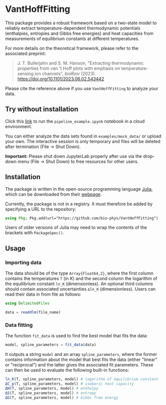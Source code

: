 # VantHoffFitting

This package provides a robust framework based on a two-state model to reliably extract temperature-dependent thermodynamic potentials (enthalpies, entropies and Gibbs free energies) and heat capacities from measurements of equilibrium constants at different temperatures.  

For more details on the theoretical framework, please refer to the associated preprint:
> J. T. Bullerjahn and S. M. Hanson, "Extracting thermodynamic properties from van ’t Hoff plots with emphasis on temperature-sensing ion channels", *bioRxiv* (2023). https://doi.org/10.1101/2023.06.02.543442

Please cite the reference above if you use `VantHoffFitting` to analyze your data.  



## Try without installation

Click this [link](https://jabuller.pages.mpcdf.de/vanthofffitting) to run the `pipeline_example.ipynb` notebook in a cloud environment.  

You can either analyze the data sets found in `examples/mock_data/` or upload your own.  The interactive session is only temporary and files will be deleted after termination (File -> Shut Down).  

**Important:** Please shut down JupyterLab properly after use via the drop-down menu (File -> Shut Down) to free resources for other users.  



## Installation

The package is written in the open-source programming language [Julia](https://github.com/JuliaLang/julia), which can be downloaded from their [webpage](https://julialang.org/downloads/#download_julia).  

Currently, the package is not in a registry.  It must therefore be added by specifying a URL to the repository:
```julia
using Pkg; Pkg.add(url="https://github.com/bio-phys/VantHoffFitting")
```
Users of older versions of Julia may need to wrap the contents of the brackets with `PackageSpec()`.  



## Usage

### Importing data

The data should be of the type `Array{Float64,2}`, where the first column contains the temperatures `T` (in *K*) and the second column the logarithm of the equilibrium constant `ln_K` (dimensionless).  An optional third columns should contain associated uncertainties `∆ln_K` (dimensionless).  Users can read their data in from file as follows:
```julia
using DelimitedFiles

data = readdlm(file_name)
```



### Data fitting

The function `fit_data` is used to find the best model that fits the data:
```julia
model, spline_parameters = fit_data(data)
```
It outputs a string `model` and an array `spline_parameters`, where the former contains information about the model that best fits the data (either "linear" or "reciprocal") and the latter gives the associated fit parameters.  These can then be used to evaluate the following built-in functions:
```julia
ln_K(T, spline_parameters, model) # logarithm of equilibrium constant
ΔC_p(T, spline_parameters, model) # isobaric heat capacity
ΔH(T, spline_parameters, model) # enthalpy
ΔS(T, spline_parameters, model) # entropy
ΔG(T, spline_parameters, model) # Gibbs free energy
```
